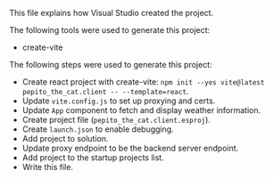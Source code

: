 This file explains how Visual Studio created the project.

The following tools were used to generate this project:
- create-vite

The following steps were used to generate this project:
- Create react project with create-vite: `npm init --yes vite@latest pepito_the_cat.client -- --template=react`.
- Update `vite.config.js` to set up proxying and certs.
- Update `App` component to fetch and display weather information.
- Create project file (`pepito_the_cat.client.esproj`).
- Create `launch.json` to enable debugging.
- Add project to solution.
- Update proxy endpoint to be the backend server endpoint.
- Add project to the startup projects list.
- Write this file.
